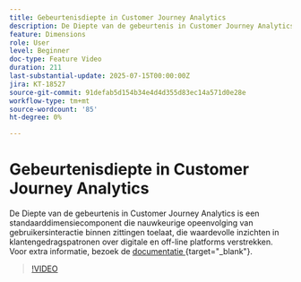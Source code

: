 ```yaml
---
title: Gebeurtenisdiepte in Customer Journey Analytics
description: De Diepte van de gebeurtenis in Customer Journey Analytics is een standaarddimensiecomponent die nauwkeurige opeenvolging van gebruikersinteractie binnen zittingen toelaat, die waardevolle inzichten in klantengedragspatronen over digitale en off-line platforms verstrekken.
feature: Dimensions
role: User
level: Beginner
doc-type: Feature Video
duration: 211
last-substantial-update: 2025-07-15T00:00:00Z
jira: KT-18527
source-git-commit: 91defab5d154b34e4d4d355d83ec14a571d0e28e
workflow-type: tm+mt
source-wordcount: '85'
ht-degree: 0%

---
```



# Gebeurtenisdiepte in Customer Journey Analytics

De Diepte van de gebeurtenis in Customer Journey Analytics is een standaarddimensiecomponent die nauwkeurige opeenvolging van gebruikersinteractie binnen zittingen toelaat, die waardevolle inzichten in klantengedragspatronen over digitale en off-line platforms verstrekken. Voor extra informatie, bezoek de [ documentatie ](https://experienceleague.adobe.com/nl/docs/analytics-platform/using/cja-dataviews/component-reference#standard-dimensions){target="_blank"}.

>[!VIDEO](https://video.tv.adobe.com/v/3464857/?learn=on&enablevpops&captions=dut)
